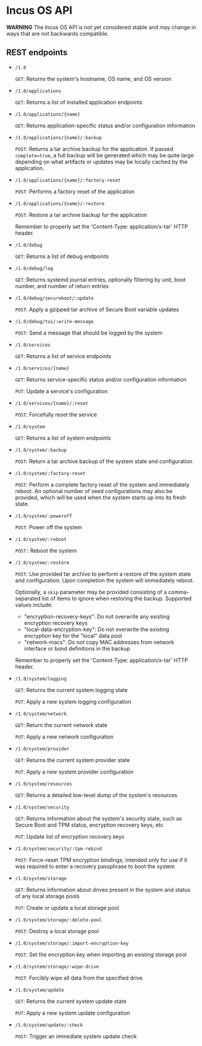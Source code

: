 # Incus OS API

**WARNING** The Incus OS API is not yet considered stable and may change in ways that
are not backwards compatible.

## REST endpoints

  * `/1.0`
  
    `GET`: Returns the system's hostname, OS name, and OS version
 
  * `/1.0/applications`
  
    `GET`: Returns a list of installed application endpoints
  
  * `/1.0/applications/{name}`
  
    `GET`: Returns application-specific status and/or configuration information

  * `/1.0/applications/{name}/:backup`

    `POST`: Returns a tar archive backup for the application. If passed `complete=true`, a
    full backup will be generated which may be quite large depending on what artifacts or
    updates may be locally cached by the application.

  * `/1.0/applications/{name}/:factory-reset`

    `POST`: Performs a factory reset of the application

  * `/1.0/applications/{name}/:restore`

    `POST`: Restore a tar archive backup for the application

    Remember to properly set the 'Content-Type: application/x-tar' HTTP header.

  * `/1.0/debug`
  
    `GET`: Returns a list of debug endpoints
  
  * `/1.0/debug/log`
  
    `GET`: Returns systemd journal entries, optionally filtering by unit, boot number, and
    number of return entries

  * `/1.0/debug/secureboot/:update`

    `POST`: Apply a gzipped tar archive of Secure Boot variable updates

  * `/1.0/debug/tui/:write-message`
  
    `POST`: Send a message that should be logged by the system

  * `/1.0/services`

    `GET`: Returns a list of service endpoints

  * `/1.0/services/{name}`

    `GET`: Returns service-specific status and/or configuration information

    `PUT`: Update a service's configuration

  * `/1.0/services/{name}/:reset`

    `POST`: Forcefully reset the service

  * `/1.0/system`

    `GET`: Returns a list of system endpoints

  * `/1.0/system/:backup`

    `POST`: Return a tar archive backup of the system state and configuration

  * `/1.0/system/:factory-reset`

    `POST`: Perform a complete factory reset of the system and immediately reboot. An
    optional number of seed configurations may also be provided, which will be used
    when the system starts up into its fresh state.

  * `/1.0/system/:poweroff`

    `POST`: Power off the system

  * `/1.0/system/:reboot`

    `POST:` Reboot the system

  * `/1.0/system/:restore`

    `POST`: Use provided tar archive to perform a restore of the system state and
    configuration. Upon completion the system will immediately reboot.

    Optionally, a `skip` parameter may be provided consisting of a comma-separated
    list of items to ignore when restoring the backup. Supported values include:

      - "encryption-recovery-keys": Do not overwrite any existing encryption recovery
        keys
      - "local-data-encryption-key": Do not overwrite the existing encryption key for
        the "local" data pool
      - "network-macs": Do not copy MAC addresses from network interface or bond
        definitions in the backup

    Remember to properly set the 'Content-Type: application/x-tar' HTTP header.

  * `/1.0/system/logging`

    `GET`: Returns the current system logging state

    `PUT`: Apply a new system logging configuration

  * `/1.0/system/network`

    `GET`: Return the current network state

    `PUT`: Apply a new network configuration

  * `/1.0/system/provider`

    `GET`: Returns the current system provider state

    `PUT`: Apply a new system provider configuration

  * `/1.0/system/resources`

    `GET`: Returns a detailed low-level dump of the system's resources

  * `/1.0/system/security`

    `GET`: Returns information about the system's security state, such as Secure Boot and TPM
    status, encryption recovery keys, etc

    `PUT`: Update list of encryption recovery keys

  * `/1.0/system/security/:tpm-rebind`

    `POST`: Force-reset TPM encryption bindings; intended only for use if it was required to enter
    a recovery passphrase to boot the system

  * `/1.0/system/storage`

    `GET`: Returns information about drives present in the system and status of any local storage
    pools

    `PUT`: Create or update a local storage pool

  * `/1.0/system/storage/:delete-pool`

    `POST`: Destroy a local storage pool

  * `/1.0/system/storage/:import-encryption-key`

    `POST`: Set the encryption key when importing an existing storage pool

  * `/1.0/system/storage/:wipe-drive`

    `POST`: Forcibly wipe all data from the specified drive

  * `/1.0/system/update`

    `GET`: Returns the current system update state

    `PUT`: Apply a new system update configuration

  * `/1.0/system/update/:check`

    `POST`: Trigger an immediate system update check
